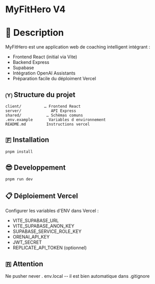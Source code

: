 # MyFitHero V4

# 🚀 Description
MyFitHero est une application web de coaching intelligent intégrant :
- Frontend React (initial via Vite)
- Backend Express
- Supabase
- Intégration OpenAI Assistants
- Préparation facile du déploiment Vercel

## 🄨 Structure du projet


```
client/          … Frontend React
server/            ⁦ API Express
shared/           … Schèmas comuns
.env.example      ⁦ Variables d environnement
README.md        ⁦ Instructions vercel
```

## 🇫 Installation

```sh
pnpm install
```

## 😎 Developpement

```sh
pnpm run dev
```

## 📋 Déploiement Vercel

Configurer les variables d'ENV dans Vercel :
- VITE_SUPABASE_URL
- VITE_SUPABASE_ANON_KEY
- SUPABASE_SERVICE_ROLE_KEY
- ORENAI_API_KEY
- JWT_SECRET
- REPLICATE_API_TOKEN (optionnel)

## 🇷 Attention
Ne pusher never . env.local -- il est bien automatique dans .gitignore